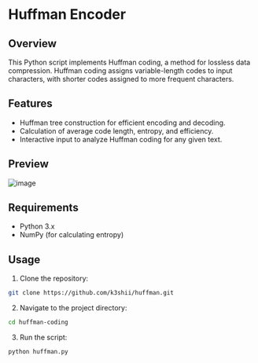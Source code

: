 # Huffman Encoder

## Overview

This Python script implements Huffman coding, a method for lossless data compression. Huffman coding assigns variable-length codes to input characters, with shorter codes assigned to more frequent characters.

## Features

- Huffman tree construction for efficient encoding and decoding.
- Calculation of average code length, entropy, and efficiency.
- Interactive input to analyze Huffman coding for any given text.

## Preview

![image](https://github.com/k3shii/huffman_encoder/assets/98292116/7bef5a1f-b88f-4fea-b716-4cea310f16df)

## Requirements

- Python 3.x
- NumPy (for calculating entropy)
  
## Usage

1. Clone the repository:

```bash
git clone https://github.com/k3shii/huffman.git
```

2. Navigate to the project directory:
 
```bash
cd huffman-coding
```
3. Run the script:

```bash
python huffman.py


